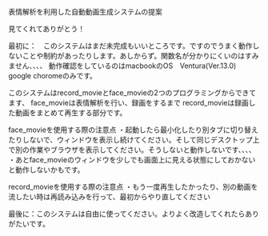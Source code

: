 表情解析を利用した自動動画生成システムの提案

見てくれてありがとう！

最初に：　このシステムはまだ未完成もいいところです。ですのでうまく動作しないことや制約があったりします。あしからず。関数名が分かりにくいのはすみません、、、、
動作確認をしているのはmacbookのOS　Ventura(Ver.13.0) google choromeのみです。

このシステムはrecord_movieとface_movieの2つのプログラミングからできてます、
face_movieは表情解析を行い、録画をするまで
record_movieは録画した動画をまとめて再生する部分です。

face_movieを使用する際の注意点
・起動したら最小化したり別タブに切り替えたりしないで、ウィンドウを表示し続けてください。そして同じデスクトップ上で別の作業やブラウザを表示してください。そうしないと動作しないです、、、、
・あとface_movieのウィンドウを少しでも画面上に見える状態にしておかないと動作しないかもです。

record_movieを使用する際の注意点
・もう一度再生したかったり、別の動画を流したい時は再読み込みを行って、最初からやり直してください

最後に：このシステムは自由に使ってください。よりよく改造してくれたらありがたいです。

